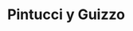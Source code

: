 ---
title: "Pintucci y Guizzo"
url: /arroyito/pintucci-y-guizzo-avenida-arturo-illia/
shop: agraria
---